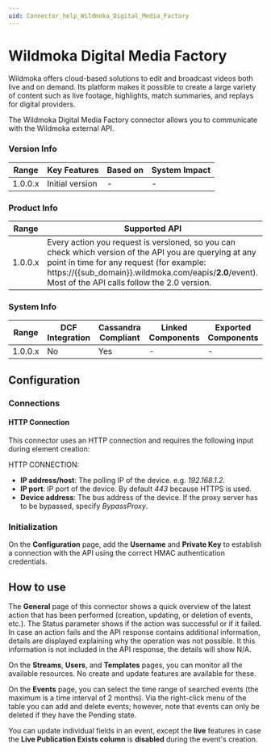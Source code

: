 ```yaml
---
uid: Connector_help_Wildmoka_Digital_Media_Factory
---
```


# Wildmoka Digital Media Factory

Wildmoka offers cloud-based solutions to edit and broadcast videos both live and on demand. Its platform makes it possible to create a large variety of content such as live footage, highlights, match summaries, and replays for digital providers.

The Wildmoka Digital Media Factory connector allows you to communicate with the Wildmoka external API.

### Version Info

| Range     | Key Features     | Based on     | System Impact     |
|-----------|------------------|--------------|-------------------|
| 1.0.0.x   | Initial version  | -            | -                 |

### Product Info

| **Range** | **Supported API**                                                                                                                                                                                                                                            |
|-----------|--------------------------------------------------------------------------------------------------------------------------------------------------------------------------------------------------------------------------------------------------------------|
| 1.0.0.x   | Every action you request is versioned, so you can check which version of the API you are querying at any point in time for any request (for example: https://{{sub_domain}}.wildmoka.com/eapis/**2.0**/event). Most of the API calls follow the 2.0 version. |

### System Info

| Range     | DCF Integration     | Cassandra Compliant     | Linked Components     | Exported Components     |
|-----------|---------------------|-------------------------|-----------------------|-------------------------|
| 1.0.0.x   | No                  | Yes                     | -                     | -                       |

## Configuration

### Connections

#### HTTP Connection

This connector uses an HTTP connection and requires the following input during element creation:

HTTP CONNECTION:

- **IP address/host**: The polling IP of the device. e.g. *192.168.1.2*.
- **IP port**: IP port of the device. By default *443* because HTTPS is used.
- **Device address**: The bus address of the device. If the proxy server has to be bypassed, specify *BypassProxy*.

### Initialization

On the **Configuration** page, add the **Username** and **Private Key** to establish a connection with the API using the correct HMAC authentication credentials.

## How to use

The **General** page of this connector shows a quick overview of the latest action that has been performed (creation, updating, or deletion of events, etc.). The Status parameter shows if the action was successful or if it failed. In case an action fails and the API response contains additional information, details are displayed explaining why the operation was not possible. It this information is not included in the API response, the details will show N/A.

On the **Streams**, **Users**, and **Templates** pages, you can monitor all the available resources. No create and update features are available for these.

On the **Events** page, you can select the time range of searched events (the maximum is a time interval of 2 months). Via the right-click menu of the table you can add and delete events; however, note that events can only be deleted if they have the Pending state.

You can update individual fields in an event, except the **live** features in case the **Live Publication Exists column** is **disabled** during the event's creation.
